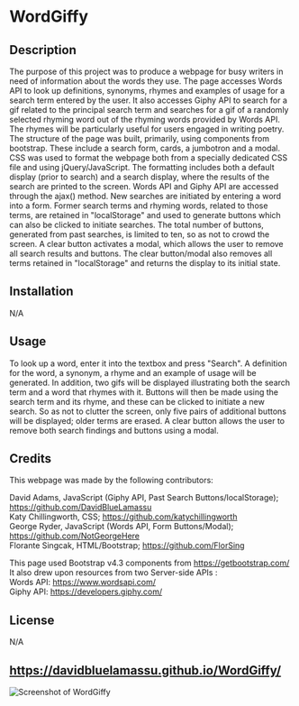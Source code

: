 # WordGiffy

## Description
The purpose of this project was to produce a webpage for busy writers in need of information about the words they use. The page accesses Words API to look up definitions, synonyms, rhymes and examples of usage for a search term entered by the user. It also accesses Giphy API to search for a gif related to the principal search term and searches for a gif of a randomly selected rhyming word out of the rhyming words provided by Words API. The rhymes will be particularly useful for users engaged in writing poetry. The structure of the page was built, primarily, using components from bootstrap. These include a search form, cards, a jumbotron and a modal. CSS was used to format the webpage both from a specially dedicated CSS file and using jQuery/JavaScript. The formatting includes both a default display (prior to search) and a search display, where the results of the search are printed to the screen. Words API and Giphy API are accessed through the ajax() method. New searches are initiated by entering a word into a form. Former search terms and rhyming words, related to those terms, are retained in "localStorage" and used to generate buttons which can also be clicked to initiate searches. The total number of buttons, generated from past searches, is limited to ten, so as not to crowd the screen. A clear button activates a modal, which allows the user to remove all search results and buttons. The clear button/modal also removes all terms retained in "localStorage" and returns the display to its initial state.

## Installation
N/A

## Usage
To look up a word, enter it into the textbox and press "Search". A definition for the word, a synonym, a rhyme and an example of usage will be generated. In addition, two gifs will be displayed illustrating both the search term and a word that rhymes with it. Buttons will then be made using the search term and its rhyme, and these can be clicked to initiate a new search. So as not to clutter the screen, only five pairs of additional buttons will be displayed; older terms are erased. A clear button allows the user to remove both search findings and buttons using a modal.

## Credits
This webpage was made by the following contributors:

David Adams, JavaScript (Giphy API, Past Search Buttons/localStorage); https://github.com/DavidBlueLamassu  
Katy Chillingworth, CSS; https://github.com/katychillingworth  
George Ryder, JavaScript (Words API, Form Buttons/Modal); https://github.com/NotGeorgeHere  
Florante Singcak, HTML/Bootstrap; https://github.com/FlorSing  

This page used Bootstrap v4.3 components from https://getbootstrap.com/  
It also drew upon resources from two Server-side APIs :  
Words API: https://www.wordsapi.com/  
Giphy API: https://developers.giphy.com/  

## License
N/A

## https://davidbluelamassu.github.io/WordGiffy/

![Screenshot of WordGiffy](../images/wordgiffy-screenshot.png)
